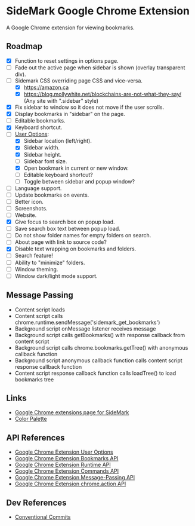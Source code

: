 # SideMark Google Chrome Extension

A Google Chrome extension for viewing bookmarks.

## Roadmap

- [x] Function to reset settings in options page.
- [ ] Fade out the active page when sidebar is shown (overlay transparent div).
- [ ] Sidemark CSS overriding page CSS and vice-versa.
  - [x] https://amazon.ca
  - [x] https://blog.mollywhite.net/blockchains-are-not-what-they-say/ (Any site with ".sidebar" style)
- [x] Fix sidebar to window so it does not move if the user scrolls.
- [x] Display bookmarks in "sidebar" on the page.
- [ ] Editable bookmarks.
- [x] Keyboard shortcut.
- [ ] [User Options](https://developer.chrome.com/docs/extensions/mv3/options/):
  - [x] Sidebar location (left/right).
  - [x] Sidebar width.
  - [x] Sidebar height.
  - [ ] Sidebar font size.
  - [x] Open bookmark in current or new window.
  - [ ] Editable keyboard shortcut?
  - [ ] Toggle between sidebar and popup window?
- [ ] Language support.
- [ ] Update bookmarks on events.
- [ ] Better icon.
- [ ] Screenshots.
- [ ] Website.
- [x] Give focus to search box on popup load.
- [ ] Save search box text between popup load.
- [ ] Do not show folder names for empty folders on search.
- [ ] About page with link to source code?
- [x] Disable text wrapping on bookmarks and folders.
- [ ] Search feature!
- [ ] Ability to "minimize" folders.
- [ ] Window theming.
- [ ] Window dark/light mode support.

## Message Passing

- Content script loads
- Content script calls chrome.runtime.sendMessage('sidemark_get_bookmarks')
- Background script onMessage listener receives message
- Background script calls getBookmarks() with response callback from content script
- Background script calls chrome.bookmarks.getTree() with anonymous callback function
- Background script anonymous callback function calls content script response callback function
- Content script response callback function calls loadTree() to load bookmarks tree

## Links

- [Google Chrome extensions page for SideMark](https://chrome.google.com/webstore/detail/sidemark/mpmmbieakmohbhjidajegiehcbeagdcg)
- [Color Palette](https://coolors.co/124e78-f0f0c9-f2bb05-d74e09-6e0e0a)

## API References

- [Google Chrome Extension User Options](https://developer.chrome.com/docs/extensions/mv3/options/)
- [Google Chrome Extension Bookmarks API](https://developer.chrome.com/docs/extensions/reference/bookmarks/)
- [Google Chrome Extension Runtime API](https://developer.chrome.com/docs/extensions/reference/runtime/)
- [Google Chrome Extension Commands API](https://developer.chrome.com/docs/extensions/reference/commands/)
- [Google Chrome Extension Message-Passing API](https://developer.chrome.com/docs/extensions/reference/runtime/#method-sendMessage)
- [Google Chrome Extension chrome.action API](https://developer.chrome.com/docs/extensions/reference/action/#event-onClicked)

## Dev References

- [Conventional Commits](https://www.conventionalcommits.org/en/v1.0.0/)
